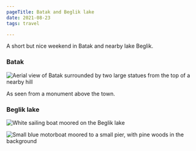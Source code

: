 ```yaml
---
pageTitle: Batak and Beglik lake
date: 2021-08-23
tags: travel

---
```

A short but nice weekend in Batak and nearby lake Beglik.

### Batak 

![Aerial view of Batak surrounded by two large statues from the top of a nearby hill](https://live.staticflickr.com/65535/51397480469_62bcce7dea_c.jpg)

As seen from a monument above the town.

### Beglik lake

![White sailing boat moored on the Beglik lake](https://live.staticflickr.com/65535/51396743481_38abfff5df_c.jpg)

![Small blue motorboat moored to a small pier, with pine woods in the background](https://live.staticflickr.com/65535/51397480574_d46c143463_c.jpg)